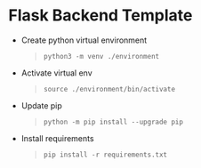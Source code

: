 # Flask Backend Template

- Create python virtual environment

  > `python3 -m venv ./environment`

- Activate virtual env

  > `source ./environment/bin/activate`

- Update pip

  > `python -m pip install --upgrade pip`

- Install requirements
  > `pip install -r requirements.txt `
